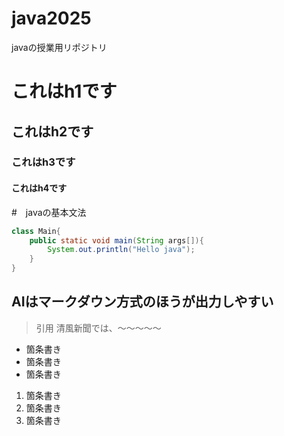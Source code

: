 # java2025
javaの授業用リポジトリ

# これはh1です
## これはh2です
### これはh3です
#### これはh4です

#　javaの基本文法

```java
class Main{
    public static void main(String args[]){
        System.out.println("Hello java");
    }
}
```
## AIはマークダウン方式のほうが出力しやすい
>引用
>清風新聞では、～～～～～

- 箇条書き
- 箇条書き
- 箇条書き

1. 箇条書き
1. 箇条書き
1. 箇条書き